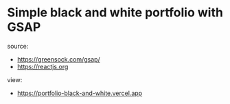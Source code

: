 # Simple black and white portfolio with GSAP
source: 
  - https://greensock.com/gsap/  
  - https://reactjs.org


view:
  - https://portfolio-black-and-white.vercel.app
